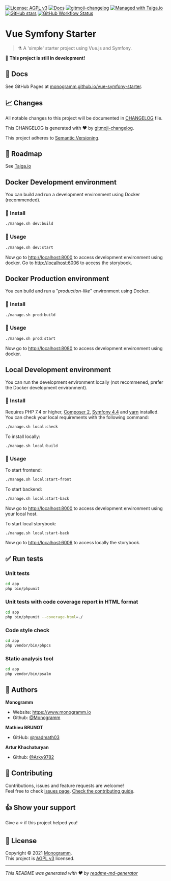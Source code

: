 [![License: AGPL v3][uri_license_image]][uri_license]
[![Docs](https://img.shields.io/badge/Docs-Github%20Pages-blue)](https://monogramm.github.io/vue-symfony-starter/)
[![gitmoji-changelog](https://img.shields.io/badge/Changelog-gitmoji-blue.svg)](https://github.com/frinyvonnick/gitmoji-changelog)
[![Managed with Taiga.io](https://img.shields.io/badge/Managed%20with-TAIGA.io-709f14.svg)](https://tree.taiga.io/project/monogrammbot-monogrammvue-symfony-starter/ "Managed with Taiga.io")
[![GitHub stars](https://img.shields.io/github/stars/Monogramm/vue-symfony-starter?style=social)](https://github.com/Monogramm/vue-symfony-starter)
[![GitHub Workflow Status](https://img.shields.io/github/workflow/status/Monogramm/vue-symfony-starter/Docker%20Image%20CI)](https://github.com/Monogramm/vue-symfony-starter/actions)

<!--
[TODO] If project uses Coveralls for code coverage:

[![Coverage Status](https://coveralls.io/repos/github/Monogramm/vue-symfony-starter/badge.svg?branch=master)](https://coveralls.io/github/Monogramm/vue-symfony-starter?branch=master)
-->

<!--
[TODO] If project is deployed to DockerHub:

[![Docker Automated buid](https://img.shields.io/docker/cloud/build/monogramm/vue-symfony-starter.svg)](https://hub.docker.com/r/monogramm/vue-symfony-starter/)
[![Docker Pulls](https://img.shields.io/docker/pulls/monogramm/vue-symfony-starter.svg)](https://hub.docker.com/r/monogramm/vue-symfony-starter/)
[![Docker Version](https://images.microbadger.com/badges/version/monogramm/vue-symfony-starter.svg)](https://microbadger.com/images/monogramm/vue-symfony-starter)
[![Docker Size](https://images.microbadger.com/badges/image/monogramm/vue-symfony-starter.svg)](https://microbadger.com/images/monogramm/vue-symfony-starter)
-->

# **Vue Symfony Starter**

> :alembic: A 'simple' starter project using Vue.js and Symfony.

:construction: **This project is still in development!**

## :blue_book: Docs

See GitHub Pages at [monogramm.github.io/vue-symfony-starter](https://monogramm.github.io/vue-symfony-starter/).

## :chart_with_upwards_trend: Changes

All notable changes to this project will be documented in [CHANGELOG](./CHANGELOG.md) file.

This CHANGELOG is generated with :heart: by [gitmoji-changelog](https://github.com/frinyvonnick/gitmoji-changelog).
<!--
To generate new changelog:
* update `.gitmoji-changelogrc`
* execute `gitmoji-changelog --preset generic`

-->

This project adheres to [Semantic Versioning](https://semver.org/spec/v2.0.0.html).

## :bookmark: Roadmap

See [Taiga.io](https://tree.taiga.io/project/monogrammbot-monogrammvue-symfony-starter/ "Taiga.io monogrammbot-monogrammvue-symfony-starter")

## Docker Development environment

You can build and run a development environment using Docker (recommended).

### :construction: Install

```bash
./manage.sh dev:build
```

### :rocket: Usage

```bash
./manage.sh dev:start
```

Now go to <http://localhost:8000> to access development environment using docker.
Go to <http://localhost:6006> to access the storybook.

## Docker Production environment

You can build and run a "_production-like_" environment using Docker.

### :construction: Install

```bash
./manage.sh prod:build
```

### :rocket: Usage

```bash
./manage.sh prod:start
```

Now go to <http://localhost:8080> to access development environment using docker.

## Local Development environment

You can run the development environment locally (not recommened, prefer the Docker development environment).

### :construction: Install

Requires PHP 7.4 or higher, [Composer 2](https://getcomposer.org/), [Symfony 4.4](https://symfony.com/) and [yarn](https://yarnpkg.com/) installed.
You can check your local requirements with the following command:

```bash
./manage.sh local:check
```

To install locally:

```bash
./manage.sh local:build
```

### :rocket: Usage

To start frontend:

```sh
./manage.sh local:start-front
```

To start backend:

```sh
./manage.sh local:start-back
```

Now go to <http://localhost:8000> to access development environment using your local host.

To start local storybook:

```sh
./manage.sh local:start-back
```

Now go to <http://localhost:6006> to access locally the storybook.

## :white_check_mark: Run tests

### Unit tests

```bash
cd app
php bin/phpunit
```

### Unit tests with code coverage report in HTML format

```bash
cd app
php bin/phpunit --coverage-html=./
```

### Code style check

```bash
cd app
php vendor/bin/phpcs
```

### Static analysis tool

```bash
cd app
php vendor/bin/psalm
```

<!--
[TODO] If project is deployed to DockerHub:

## :whale: Supported Docker tags

[Dockerhub monogramm/vue-symfony-starter](https://hub.docker.com/r/monogramm/vue-symfony-starter/)

* `latest`

-->

## :bust_in_silhouette: Authors

**Monogramm**

-   Website: <https://www.monogramm.io>
-   Github: [@Monogramm](https://github.com/Monogramm)

**Mathieu BRUNOT**

-   GitHub: [@madmath03](https://github.com/madmath03)

**Artur Khachaturyan**

-   Github: [@Arky9782](https://github.com/orgs/Monogramm/people/Arky9782)

## :handshake: Contributing

Contributions, issues and feature requests are welcome!<br />Feel free to check [issues page](https://github.com/Monogramm/vue-symfony-starter/issues).
[Check the contributing guide](./CONTRIBUTING.md).<br />

## :thumbsup: Show your support

Give a :star: if this project helped you!

## :page_facing_up: License

Copyright © 2021 [Monogramm](https://github.com/Monogramm).<br />
This project is [AGPL v3](uri_license) licensed.

* * *

_This README was generated with :heart: by [readme-md-generator](https://github.com/kefranabg/readme-md-generator)_

[uri_license]: http://www.gnu.org/licenses/agpl.html

[uri_license_image]: https://img.shields.io/badge/License-AGPL%20v3-blue.svg
